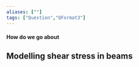 ```yaml
---
aliases: [""]
tags: ["Question","QFormat3"]
---
```


#### How do we go about
## Modelling shear stress in beams
